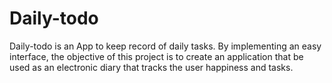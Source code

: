 # Daily-todo
Daily-todo is an App to keep record of daily tasks. By implementing an easy interface, the objective of this project is to create an application that be used as an electronic diary that tracks the user happiness and tasks.

